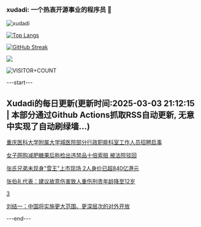 ### xudadi: 一个热衷开源事业的程序员 👋

![xudadi](https://github-readme-stats-git-masterorgs-github-readme-stats-team.vercel.app/api?username=xudadi)

[![Top Langs](https://github-readme-stats.vercel.app/api/top-langs/?username=xudadi)](https://github.com/anuraghazra/github-readme-stats)

[![GitHub Streak](https://streak-stats.demolab.com?user=xudadi&locale=zh_Hans)](https://git.io/streak-stats)

![](https://raw.githubusercontent.com/xudadi/xudadi/main/assets/github-contribution-grid-snake.svg)

![VISITOR+COUNT](https://komarev.com/ghpvc/?username=xudadi&label=VISITOR+COUNT)


---start---

## Xudadi的每日更新(更新时间:2025-03-03 21:12:15 | 本部分通过Github Actions抓取RSS自动更新, 无意中实现了自动刷绿墙...)

[重庆医科大学附属大学城医院部分行政职能科室工作人员招聘启事](https://www.gongkaoleida.com/article/2307486)

[女子网购减肥糖果后称检出违禁品十倍索赔 被法院驳回](https://m.163.com/news/article/JPOEH7S4051492T3.html)

[张氏兄弟未现身"雪王"上市现场 2人身价已超840亿港元](https://m.163.com/news/article/JPO1UKT40512B07B.html)

[张伯礼代表：建议故意伤害致人重伤刑责年龄降至12岁](https://m.163.com/news/article/JPNUPMM505199DKK.html)

[3](https://m.163.com/touch/news/sub/domestic)

[刘结一：中国将实施更大范围、更深层次的对外开放](https://m.163.com/news/article/JPO589630001899N.html)

---end---
